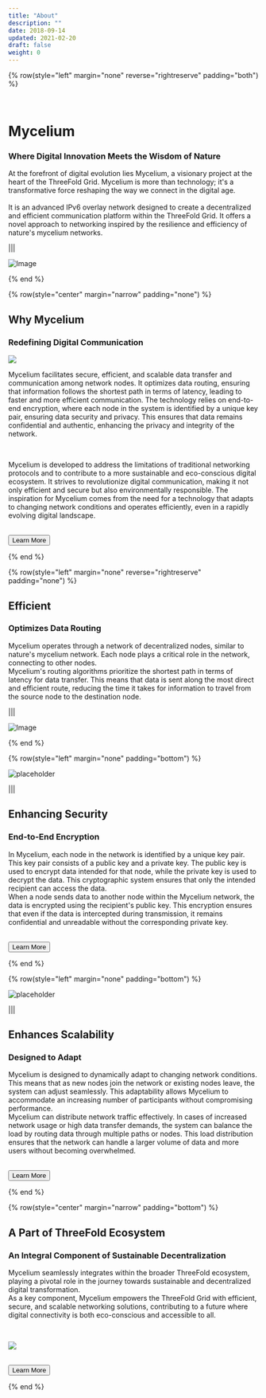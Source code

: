 ```yaml
---
title: "About"
description: ""
date: 2018-09-14
updated: 2021-02-20
draft: false
weight: 0
---
```


<div class="container mx-auto">

<!-- section 1 (co-found) -->

{% row(style="left" margin="none" reverse="rightreserve" padding="both") %}

<div class="px-0 md:px-16 lg:px-28">

<br>

# Mycelium

### Where Digital Innovation Meets the Wisdom of Nature

At the forefront of digital evolution lies Mycelium, a visionary project at the heart of the ThreeFold Grid. Mycelium is more than technology; it's a transformative force reshaping the way we connect in the digital age. 
<br>
<br>
It is an advanced IPv6 overlay network designed to create a decentralized and efficient communication platform within the ThreeFold Grid. It offers a novel approach to networking inspired by the resilience and efficiency of nature's mycelium networks.

</div>

|||

![Image](./img/mush.png#mx-auto)


{% end %}

<!-- section 2 (header) -->

{% row(style="center" margin="narrow" padding="none") %}

## Why Mycelium 

### Redefining Digital Communication

![](img/shroom.png#mx-auto)

Mycelium facilitates secure, efficient, and scalable data transfer and communication among network nodes. It optimizes data routing, ensuring that information follows the shortest path in terms of latency, leading to faster and more efficient communication. The technology relies on end-to-end encryption, where each node in the system is identified by a unique key pair, ensuring data security and privacy. This ensures that data remains confidential and authentic, enhancing the privacy and integrity of the network.

<br>

Mycelium is developed to address the limitations of traditional networking protocols and to contribute to a more sustainable and eco-conscious digital ecosystem. It strives to revolutionize digital communication, making it not only efficient and secure but also environmentally responsible. The inspiration for Mycelium comes from the need for a technology that adapts to changing network conditions and operates efficiently, even in a rapidly evolving digital landscape.

<br>

<button onclick="yourlink">
  Learn More
</button>

{% end %}


{% row(style="left" margin="none" reverse="rightreserve" padding="none") %}

<div class="px-4 md:px-16 lg:px-28">

##  Efficient
### Optimizes Data Routing

Mycelium operates through a network of decentralized nodes, similar to nature's mycelium network. Each node plays a critical role in the network, connecting to other nodes.
<br>
Mycelium's routing algorithms prioritize the shortest path in terms of latency for data transfer. This means that data is sent along the most direct and efficient route, reducing the time it takes for information to travel from the source node to the destination node.
</div>

|||

<div class="pt-0 lg:pt-12">

![Image](./img/efficiency2.png#mx-auto)

</div>
{% end %}

<!-- section 3 (header) -->

{% row(style="left" margin="none" padding="bottom") %}

![placeholder](./img/security.png#lg)

|||

## Enhancing Security
### End-to-End Encryption

 In Mycelium, each node in the network is identified by a unique key pair. This key pair consists of a public key and a private key. The public key is used to encrypt data intended for that node, while the private key is used to decrypt the data. This cryptographic system ensures that only the intended recipient can access the data.
<br>
 When a node sends data to another node within the Mycelium network, the data is encrypted using the recipient's public key. This encryption ensures that even if the data is intercepted during transmission, it remains confidential and unreadable without the corresponding private key.

<br>

<button onclick="yourlink">
  Learn More
</button>


{% end %}

<!-- section 3 (header) -->

{% row(style="left" margin="none" padding="bottom") %}


![placeholder](./img/up.png#mx-auto)

|||

## Enhances Scalability
### Designed to Adapt 

Mycelium is designed to dynamically adapt to changing network conditions. This means that as new nodes join the network or existing nodes leave, the system can adjust seamlessly. This adaptability allows Mycelium to accommodate an increasing number of participants without compromising performance.
<br>
Mycelium can distribute network traffic effectively. In cases of increased network usage or high data transfer demands, the system can balance the load by routing data through multiple paths or nodes. This load distribution ensures that the network can handle a larger volume of data and more users without becoming overwhelmed.

<br>

<button onclick="yourlink">
  Learn More
</button>


{% end %}

<!-- section 3 (header) -->

{% row(style="center" margin="narrow" padding="bottom") %}

## A Part of ThreeFold Ecosystem

### An Integral Component of Sustainable Decentralization

Mycelium seamlessly integrates within the broader ThreeFold ecosystem, playing a pivotal role in the journey towards sustainable and decentralized digital transformation. 
<br>
As a key component, Mycelium empowers the ThreeFold Grid with efficient, secure, and scalable networking solutions, contributing to a future where digital connectivity is both eco-conscious and accessible to all.

<br>

![](img/TFbgb.png#mx-auto)


<br>

<button onclick="https://threefold.io">
  Learn More
</button>

{% end %}

</div>

</div>